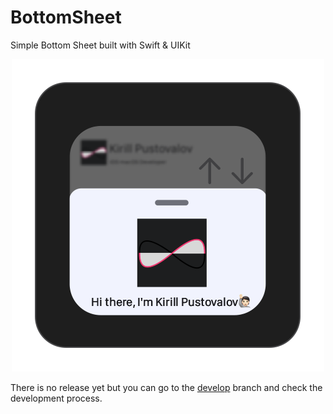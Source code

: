 # BottomSheet
Simple Bottom Sheet built with Swift &amp; UIKit

<p align="center">  
<img src = "Assets/Logo.png" />

There is no release yet but you can go to the [develop](https://github.com/IrelDev/BottomSheet/tree/develop) branch and check the development process.
